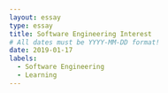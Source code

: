 ```yaml
---
layout: essay
type: essay
title: Software Engineering Interest
# All dates must be YYYY-MM-DD format!
date: 2019-01-17
labels:
  - Software Engineering
  - Learning
---
```

